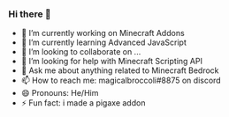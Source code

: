 ### Hi there 👋


- 🔭 I’m currently working on Minecraft Addons
- 🌱 I’m currently learning Advanced JavaScript
- 👯 I’m looking to collaborate on ...
- 🤔 I’m looking for help with Minecraft Scripting API
- 💬 Ask me about anything related to Minecraft Bedrock
- 📫 How to reach me: magicalbroccoli#8875 on discord
- 😄 Pronouns: He/Him
- ⚡ Fun fact: i made a pigaxe addon
